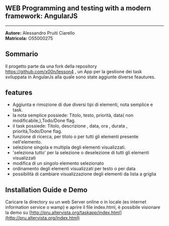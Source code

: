 WEB Programming and testing with a modern framework: AngularJS
--------------
------------------------------------------------------------------------------------------------------------------------------------


**Autore:**  Alessandro Pruiti Ciarello   
**Matricola:** O55000275


Sommario
-------
Il progetto parte da una fork della repository  https://github.com/x00n/lesson4 , un App per la gestione dei task sviluppata in AngularJs alla quale sono state aggiunte diverse feautures.
  


features
---------

 - Aggiunta e rimozione di due diversi tipi di elementi, nota semplice e task.
 - la nota semplice possiede: Titolo, testo, priorità, data( non modificabile,),Todo/Done flag.
 - il task possiede: Titolo, descrizione , data, ora , durata , priorità,Todo/Done flag.
 - funzione di ricerca, per titolo o per tutti gli elementi presente nell'elemento.
 - selezione singola e multipla degli elementi visualizzati.
 -  'seleziona tutto' per la selezione o deselezione di tutti gli elementi visualizzati
 - modifica di un singolo elemento selezionato
 - ordinamento degli elementi visualizzati per testo o per data
 - possibilità di cambiare visualizzazione degli elementi da lista a griglia


Installation Guide e Demo
------------------
Caricare la directory su un web Server online o in locale (es internet information service o wamp) e aprire il file index.html,
è possibile visionare la demo su [http://pru.altervista.org/taskapp/index.html](http://pru.altervista.org/index.html)
 


